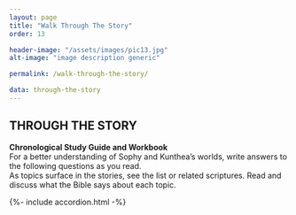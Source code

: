 ```yaml
---
layout: page
title: "Walk Through The Story"
order: 13

header-image: "/assets/images/pic13.jpg"
alt-image: "image description generic"

permalink: /walk-through-the-story/

data: through-the-story
---
```

## THROUGH THE STORY

**Chronological Study Guide and Workbook**<br>
For a better understanding of Sophy and Kunthea’s worlds, write answers to the 
following questions as you read.<br>
As topics surface in the stories, see the list or related scriptures. 
Read and discuss what the Bible says about each topic.

{%- include accordion.html -%}
